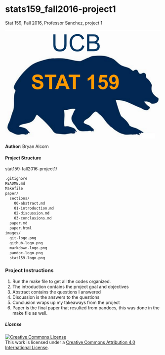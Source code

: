 # stats159_fall2016-project1
Stat 159, Fall 2016, Professor Sanchez, project 1

![projLogo](https://raw.githubusercontent.com/rollonbears234/stats159_fall2016-project1/master/images/stat159-logo.png)

**Author**: Bryan Alcorn

#### Project Structure

stat159-fall2016-project1/

    .gitignore
    README.md
    Makefile
    paper/
      sections/
        00-abstract.md
        01-introduction.md
        02-discussion.md
        03-conclusions.md
      paper.md
      paper.html
    images/
      git-logo.png
      github-logo.png
      markdown-logo.png
      pandoc-logo.png
      stat159-logo.png


### Project Instructions
1. Run the make file to get all the codes organized.
2. The introduction contains the project goal and objectives
3. Abstract contains the questions I answered
4. Discussion is the answers to the questions
5. Conclusion wraps up my takeaways from the project
6. Paper is the final paper that resulted from pandocs, this was done in the make file as well.


##### License
<a rel="license" href="http://creativecommons.org/licenses/by/4.0/"><img alt="Creative Commons License" style="border-width:0" src="https://i.creativecommons.org/l/by/4.0/88x31.png" /></a><br />This work is licensed under a <a rel="license" href="http://creativecommons.org/licenses/by/4.0/">Creative Commons Attribution 4.0 International License</a>.
